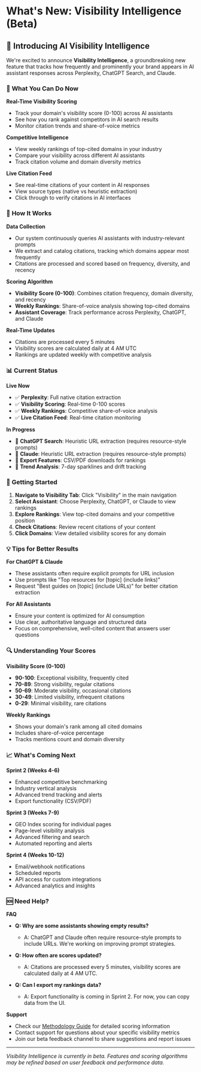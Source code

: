 # What's New: Visibility Intelligence (Beta)

## 🎯 **Introducing AI Visibility Intelligence**

We're excited to announce **Visibility Intelligence**, a groundbreaking new feature that tracks how frequently and prominently your brand appears in AI assistant responses across Perplexity, ChatGPT Search, and Claude.

### 🚀 **What You Can Do Now**

**Real-Time Visibility Scoring**
- Track your domain's visibility score (0-100) across AI assistants
- See how you rank against competitors in AI search results
- Monitor citation trends and share-of-voice metrics

**Competitive Intelligence**
- View weekly rankings of top-cited domains in your industry
- Compare your visibility across different AI assistants
- Track citation volume and domain diversity metrics

**Live Citation Feed**
- See real-time citations of your content in AI responses
- View source types (native vs heuristic extraction)
- Click through to verify citations in AI interfaces

### 🔧 **How It Works**

**Data Collection**
- Our system continuously queries AI assistants with industry-relevant prompts
- We extract and catalog citations, tracking which domains appear most frequently
- Citations are processed and scored based on frequency, diversity, and recency

**Scoring Algorithm**
- **Visibility Score (0-100)**: Combines citation frequency, domain diversity, and recency
- **Weekly Rankings**: Share-of-voice analysis showing top-cited domains
- **Assistant Coverage**: Track performance across Perplexity, ChatGPT, and Claude

**Real-Time Updates**
- Citations are processed every 5 minutes
- Visibility scores are calculated daily at 4 AM UTC
- Rankings are updated weekly with competitive analysis

### 📊 **Current Status**

**Live Now**
- ✅ **Perplexity**: Full native citation extraction
- ✅ **Visibility Scoring**: Real-time 0-100 scores
- ✅ **Weekly Rankings**: Competitive share-of-voice analysis
- ✅ **Live Citation Feed**: Real-time citation monitoring

**In Progress**
- 🚧 **ChatGPT Search**: Heuristic URL extraction (requires resource-style prompts)
- 🚧 **Claude**: Heuristic URL extraction (requires resource-style prompts)
- 🚧 **Export Features**: CSV/PDF downloads for rankings
- 🚧 **Trend Analysis**: 7-day sparklines and drift tracking

### 🎯 **Getting Started**

1. **Navigate to Visibility Tab**: Click "Visibility" in the main navigation
2. **Select Assistant**: Choose Perplexity, ChatGPT, or Claude to view rankings
3. **Explore Rankings**: View top-cited domains and your competitive position
4. **Check Citations**: Review recent citations of your content
5. **Click Domains**: View detailed visibility scores for any domain

### 💡 **Tips for Better Results**

**For ChatGPT & Claude**
- These assistants often require explicit prompts for URL inclusion
- Use prompts like "Top resources for [topic] (include links)"
- Request "Best guides on [topic] (include URLs)" for better citation extraction

**For All Assistants**
- Ensure your content is optimized for AI consumption
- Use clear, authoritative language and structured data
- Focus on comprehensive, well-cited content that answers user questions

### 🔍 **Understanding Your Scores**

**Visibility Score (0-100)**
- **90-100**: Exceptional visibility, frequently cited
- **70-89**: Strong visibility, regular citations
- **50-69**: Moderate visibility, occasional citations
- **30-49**: Limited visibility, infrequent citations
- **0-29**: Minimal visibility, rare citations

**Weekly Rankings**
- Shows your domain's rank among all cited domains
- Includes share-of-voice percentage
- Tracks mentions count and domain diversity

### 📈 **What's Coming Next**

**Sprint 2 (Weeks 4-6)**
- Enhanced competitive benchmarking
- Industry vertical analysis
- Advanced trend tracking and alerts
- Export functionality (CSV/PDF)

**Sprint 3 (Weeks 7-9)**
- GEO Index scoring for individual pages
- Page-level visibility analysis
- Advanced filtering and search
- Automated reporting and alerts

**Sprint 4 (Weeks 10-12)**
- Email/webhook notifications
- Scheduled reports
- API access for custom integrations
- Advanced analytics and insights

### 🆘 **Need Help?**

**FAQ**
- **Q: Why are some assistants showing empty results?**
  - A: ChatGPT and Claude often require resource-style prompts to include URLs. We're working on improving prompt strategies.

- **Q: How often are scores updated?**
  - A: Citations are processed every 5 minutes, visibility scores are calculated daily at 4 AM UTC.

- **Q: Can I export my rankings data?**
  - A: Export functionality is coming in Sprint 2. For now, you can copy data from the UI.

**Support**
- Check our [Methodology Guide](./visibility-intelligence-methodology.md) for detailed scoring information
- Contact support for questions about your specific visibility metrics
- Join our beta feedback channel to share suggestions and report issues

---

*Visibility Intelligence is currently in beta. Features and scoring algorithms may be refined based on user feedback and performance data.*
